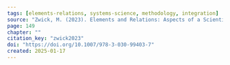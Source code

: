 ```yaml
---
tags: [elements-relations, systems-science, methodology, integration]
source: "Zwick, M. (2023). Elements and Relations: Aspects of a Scientific Metaphysics (Vol. 35). Springer International Publishing."
page: 149
chapter: ""
citation_key: "zwick2023"
doi: "https://doi.org/10.1007/978-3-030-99403-7"
created: 2025-01-17
---
```


